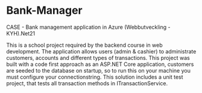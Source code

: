# Bank-Manager
CASE - Bank management application in Azure (Webbutveckling - KYH).Net21

This is a school project required by the backend course in web development. The application allows users (admin & cashier) to administrate customers, accounts and different types of transactions. This project was built with a code first approach as an ASP.NET Core application, customers are seeded to the database on startup, so to run this on your machine you must configure your connectionstring.
This solution includes a unit test project, that tests all transaction methods in ITransactionService.

